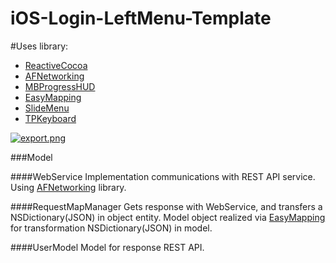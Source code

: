 # iOS-Login-LeftMenu-Template

#Uses library:
  * [ReactiveCocoa](https://github.com/ReactiveCocoa/ReactiveCocoa)
  * [AFNetworking](https://github.com/AFNetworking/AFNetworking)
  * [MBProgressHUD](https://github.com/jdg/MBProgressHUD)
  * [EasyMapping](https://github.com/lucasmedeirosleite/EasyMapping)
  * [SlideMenu](https://github.com/aryaxt/iOS-Slide-Menu)
  * [TPKeyboard](https://github.com/michaeltyson/TPKeyboardAvoiding)
  
[![export.png](https://s11.postimg.org/w8zocnv37/export.png)](https://postimg.org/image/zfu7wafj3/)

###Model

####WebService
   Implementation communications with REST API service. Using [AFNetworking](https://github.com/AFNetworking/AFNetworking) library.

####RequestMapManager
  Gets response with WebService, and transfers a NSDictionary(JSON) in object entity. 
   Model object realized via [EasyMapping](https://github.com/lucasmedeirosleite/EasyMapping) for transformation NSDictionary(JSON) in model.
  
####UserModel
  Model for response REST API.
